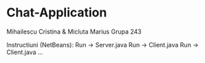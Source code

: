 # Chat-Application

Mihailescu Cristina & Micluta Marius
Grupa 243

Instructiuni (NetBeans):
Run -> Server.java
Run -> Client.java
Run -> Client.java
...